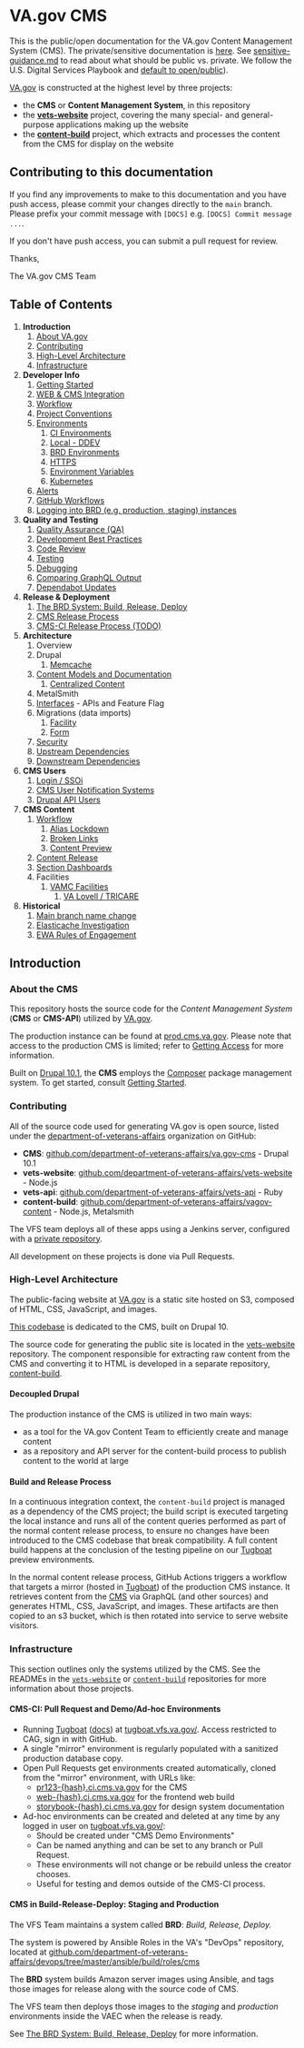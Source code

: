 # VA.gov CMS

This is the public/open documentation for the VA.gov Content Management System (CMS). The private/sensitive documentation is [here](https://github.com/department-of-veterans-affairs/va.gov-team-sensitive/tree/master/platform/cms). See [sensitive-guidance.md](https://github.com/department-of-veterans-affairs/va.gov-team/blob/master/platform/working-with-vsp/policies-work-norms/sensitive-guidance.md) to read about what should be public vs. private. We follow the U.S. Digital Services Playbook and [default to open/public](https://playbook.cio.gov/#play13)).

[VA.gov](https://www.va.gov) is constructed at the highest level by three projects:
- the **CMS** or **Content Management System**, in this repository
- the [**vets-website**](https://github.com/department-of-veterans-affairs/vets-website/) project, covering the many special- and general-purpose applications making up the website
- the [**content-build**](https://github.com/department-of-veterans-affairs/content-build/) project, which extracts and processes the content from the CMS for display on the website

## Contributing to this documentation

If you find any improvements to make to this documentation and you have push access, please commit your changes directly to the `main` branch. Please prefix your commit message with `[DOCS]` e.g. `[DOCS] Commit message ...`.

If you don't have push access, you can submit a pull request for review.

Thanks,

The VA.gov CMS Team

## Table of Contents

1. **Introduction**
   1. [About VA.gov](#about-vagov)
   1. [Contributing](#contributing)
   1. [High-Level Architecture](#high-level-architecture)
   1. [Infrastructure](#infrastructure)
1. **Developer Info**
   1. [Getting Started](READMES/getting-started.md)
   1. [WEB & CMS Integration](READMES/unity.md)
   1. [Workflow](READMES/workflow.md)
   1. [Project Conventions](READMES/project-conventions.md)
   1. [Environments](READMES/environments.md)
      1. [CI Environments](READMES/tugboat.md)
      1. [Local - DDEV](READMES/local.md)
      1. [BRD Environments](READMES/brd.md)
      1. [HTTPS](READMES/https.md)
      1. [Environment Variables](READMES/environment-variables.md)
      1. [Kubernetes](READMES/historical/kubernetes.md)
   1. [Alerts](READMES/alerts.md)
   1. [GitHub Workflows](READMES/github-workflows.md)
   1. [Logging into BRD (e.g. production, staging) instances](READMES/brd-login.md)
1. **Quality and Testing**
   1. [Quality Assurance (QA)](READMES/qa.md)
   1. [Development Best Practices](READMES/development-best-practices.md)
   1. [Code Review](READMES/code-review.md)
   1. [Testing](READMES/testing.md)
   1. [Debugging](READMES/debugging.md)
   1. [Comparing GraphQL Output](READMES/graph_ql.md)
   1. [Dependabot Updates](READMES/dependabot-updates.md)
1. **Release & Deployment**
   1. [The BRD System: Build, Release, Deploy](READMES/brd.md)
   1. [CMS Release Process](READMES/brd.md#cms-release-process)
   1. [CMS-CI Release Process (TODO)](READMES/brd.md#cmsci-release-process)
1. **Architecture**
   1. Overview
   1. Drupal
      1. [Memcache](READMES/drupal-memcache.md)
   1. [Content Models and Documentation](READMES/content-models.md)
      1. [Centralized Content](READMES/content-model-centralized-content.md)
   1. MetalSmith
   1. [Interfaces](READMES/interfaces.md) - APIs and Feature Flag
   1. Migrations (data imports)
      1. [Facility](READMES/migrations-facility.md)
      1. [Form](READMES/migrations-forms.md)
   1. [Security](READMES/security.md)
   1. [Upstream Dependencies](READMES/upstream-dependencies.md)
   1. [Downstream Dependencies](READMES/downstream-dependencies.md)
1. **CMS Users**
   1. [Login / SSOi](READMES/cms-login.md)
   2. [CMS User Notification Systems](READMES/cms-editor-notifications.md)
   3. [Drupal API Users](READMES/drupal_api_users.md)
1. **CMS Content**
   1. [Workflow](READMES/cms-content-workflow.md)
      1. [Alias Lockdown](READMES/cms-content-workflow.md#alias-lockdown)
      1. [Broken Links](READMES/broken-links.md)
      1. [Content Preview](READMES/cms-content-workflow.md#content-preview)
   1. [Content Release](READMES/cms-content-release.md)
   1. [Section Dashboards](docroot/modules/custom/va_gov_dashboards/README.md)
   1. Facilities
      1. [VAMC Facilities](READMES/vamc-facilities.md)
         1. [VA Lovell / TRICARE](READMES/vamc-facilities-lovell.md)
1. **Historical**
   1. [Main branch name change](READMES/historical/cms-branch-name-change.md)
   1. [Elasticache Investigation](READMES/historical/elasticache.md)
   1. [EWA Rules of Engagement](READMES/historical/ewa-rules-of-engagement.md)

## Introduction

### About the CMS

This repository hosts the source code for the _Content Management System_ (**CMS** or **CMS-API**) utilized by [VA.gov](https://www.va.gov).

The production instance can be found at [prod.cms.va.gov](https://prod.cms.va.gov/). Please note that access to the production CMS is limited; refer to [Getting Access](READMES/access.md) for more information.

Built on [Drupal 10.1](https://www.drupal.org), the **CMS** employs the [Composer](https://getcomposer.org) package management system. To get started, consult [Getting Started](READMES/getting-started.md).

### Contributing

All of the source code used for generating VA.gov is open source, listed under the [department-of-veterans-affairs](https://github.com/department-of-veterans-affairs)
organization on GitHub:

- **CMS**: [github.com/department-of-veterans-affairs/va.gov-cms](https://github.com/department-of-veterans-affairs/va.gov-cms) - Drupal 10.1
- **vets-website**: [github.com/department-of-veterans-affairs/vets-website](https://github.com/department-of-veterans-affairs/vets-website) - Node.js
- **vets-api**: [github.com/department-of-veterans-affairs/vets-api](https://github.com/department-of-veterans-affairs/vets-api) - Ruby
- **content-build**: [github.com/department-of-veterans-affairs/vagov-content](https://github.com/department-of-veterans-affairs/vagov-content) - Node.js, Metalsmith

The VFS team deploys all of these apps using a Jenkins server, configured with a [private repository](https://github.com/department-of-veterans-affairs/devops).

All development on these projects is done via Pull Requests.

### High-Level Architecture

The public-facing website at [VA.gov](https://www.va.gov) is a static site hosted on S3, composed of HTML, CSS, JavaScript, and images.

[This codebase](https://github.com/department-of-veterans-affairs/va.gov-cms) is dedicated to the CMS, built on Drupal 10.

The source code for generating the public site is located in the [vets-website](https://github.com/department-of-veterans-affairs/vets-website) repository. The component responsible for extracting raw content from the CMS and converting it to HTML is developed in a separate repository, [content-build](https://github.com/department-of-veterans-affairs/content-build).

#### Decoupled Drupal

The production instance of the CMS is utilized in two main ways:
- as a tool for the VA.gov Content Team to efficiently create and manage content
- as a repository and API server for the content-build process to publish content to the world at large

#### Build and Release Process

In a continuous integration context, the `content-build` project is managed as a dependency of the CMS project; the build script is executed targeting the local instance and runs all of the content queries performed as part of the normal content release process, to ensure no changes have been introduced to the CMS codebase that break compatibility. A full content build happens at the conclusion of the testing pipeline on our [Tugboat](https://tugboat.qa/) preview environments.

In the normal content release process, GitHub Actions triggers a workflow that targets a mirror (hosted in [Tugboat](https://tugboat.qa/)) of the production CMS instance. It retrieves content from the [CMS](https://cms.va.gov) via GraphQL (and other sources) and generates HTML, CSS, JavaScript, and images. These artifacts are then copied to an s3 bucket, which is then rotated into service to serve website visitors.

### Infrastructure

This section outlines only the systems utilized by the CMS. See the READMEs in the [`vets-website`](https://github.com/department-of-veterans-affairs/vets-website) or [`content-build`](https://github.com/department-of-veterans-affairs/content-build) repositories for more information about those projects.

#### CMS-CI: Pull Request and Demo/Ad-hoc Environments

- Running [Tugboat](https://www.tugboat.qa) ([docs](READMES/tugboat.md)) at [tugboat.vfs.va.gov/](https://tugboat.vfs.va.gov/). Access restricted to CAG, sign in with GitHub.
- A single "mirror" environment is regularly populated with a sanitized production database copy.
- Open Pull Requests get environments created automatically, cloned from the "mirror" environment, with URLs like:
   - [pr123-{hash}.ci.cms.va.gov](https://pr123-{hash}.ci.cms.va.gov) for the CMS
   - [web-{hash}.ci.cms.va.gov](http://web-{hash}.ci.cms.va.gov) for the frontend web build
   - [storybook-{hash}.ci.cms.va.gov](http://storybook-{hash}.ci.cms.va.gov) for design system documentation
- Ad-hoc environments can be created and deleted at any time by any logged in user on [tugboat.vfs.va.gov/](https://tugboat.vfs.va.gov/):
  - Should be created under "CMS Demo Environments"
  - Can be named anything and can be set to any branch or Pull Request.
  - These environments will not change or be rebuild unless the creator chooses.
  - Useful for testing and demos outside of the CMS-CI process.

#### CMS in Build-Release-Deploy: Staging and Production

The VFS Team maintains a system called **BRD**: _Build, Release, Deploy._

The system is powered by Ansible Roles in the VA's "DevOps" repository, located at [github.com/department-of-veterans-affairs/devops/tree/master/ansible/build/roles/cms](https://github.com/department-of-veterans-affairs/devops/tree/master/ansible/build/roles/cms)

The **BRD** system builds Amazon server images using Ansible, and tags those images for release along with the source code of CMS.

The VFS team then deploys those images to the _staging_ and _production_ environments inside the VAEC when the release is ready.

See [The BRD System: Build, Release, Deploy](READMES/brd.md) for more information.
